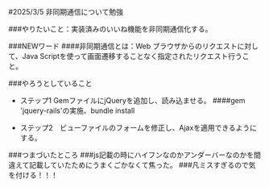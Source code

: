 #2025/3/5 非同期通信について勉強

###やりたいこと：実装済みのいいね機能を非同期通信化する。

###NEWワード
####非同期通信とは：Web ブラウザからのリクエストに対して、Java Scriptを使って画面遷移することなく指定されたリクエスト行うこと。

###やろうとしていること
* ステップ1 GemファイルにjQueryを追加し、読み込ませる。
####gem 'jquery-rails'の実施、bundle install

* ステップ2　ビューファイルのフォームを修正し、Ajaxを適用できるようにする。

###つまづいたところ
###js記載の時にハイフンなのかアンダーバーなのかを間違えて記載していたためにうまくごかなくて焦った。
###凡ミスすぎるので気を付ける！！！
